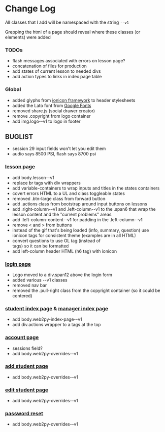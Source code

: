 # Change Log

All classes that I add will be namespaced with the string
`--v1`

Grepping the html of a page should reveal where these classes (or elements) were added

### TODOs


+ flash messages associated with errors on lesson page?
+ concatenation of files for production
+ add states of current lesson to needed divs
+ add action types to links in index page table

### Global

+ added glyphs from [ionicon framework](http://ionicons.com/) to header stylesheets
+ added the Lato font from [Google Fonts](http://fonts.googleapis.com/css?family=Lato)
+ removed share.js (social drawer creator)
+ remove .copyright from logo container
+ add img.logo--v1 to logo in footer

## BUGLIST

+ session 29 input fields won't let you edit them
+ audio says 8500 PSI, flash says 8700 psi

### [lesson page](http://ondreian.github.io/lesson.html)

+ add body.lesson--v1
+ replace br tags with div wrappers
+ add variable-containers to wrap inputs and titles in the states containers
+ covert errors HTML to a UL and class toggleable states
+ removed .btn-large class from forward button
+ add .actions class from bootstrap around input buttons on lessons
+ add .right-column--v1 and .left-column--v1 to the .span6 that wrap the lesson content and the "current problems" areas
+ add .left-column-content--v1 for padding in the .left-column--v1
+ remove < and > from buttons
+ instead of the gif that's being loaded (info, summary, question) use ionicon tags for consistent theme (examples are in all HTML)
+ convert questions to use OL tag (instead of <br> tags) so it can be formatted
+ add left-column header HTML (h6 tag) with ionicon


### [login page](http://ondreian.github.io/login.html)

+ Logo moved to a div.span12 above the login form
+ added various --v1 classes
+ removed nav bar
+ removed the .pull-right class from the copyright container (so it could be centered)


### [student index page](http://ondreian.github.io/student-index.html) & [manager index page](http://ondreian.github.io/manager-index.html)
+ add body.web2py-index-page--v1
+ add div.actions wrapper to a tags at the top


### [account page](http://ondreian.github.io/account.html)
+ sessions field?
+ add body.web2py-overrides--v1

### [add student page](http://ondreian.github.io/student-add.html)
+ add body.web2py-overrides--v1

### [edit student page](http://ondreian.github.io/student-edit.html)
+ add body.web2py-overrides--v1

### [password reset](http://ondreian.github.io/password-reset.html)
+ add body.web2py-overrides--v1